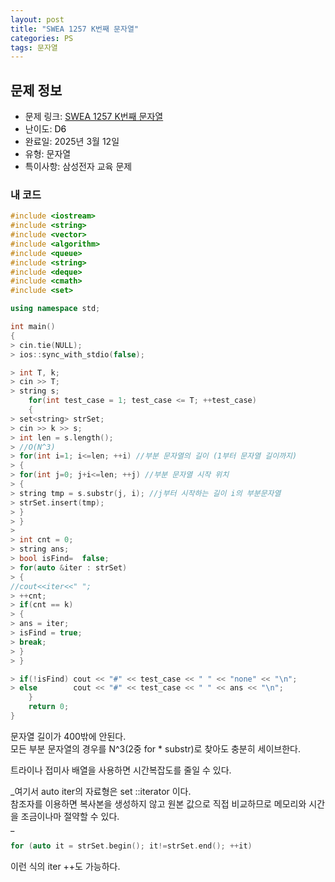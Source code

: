 ```yaml
---
layout: post
title: "SWEA 1257 K번째 문자열"
categories: PS
tags: 문자열
---
```


## 문제 정보
- 문제 링크: [SWEA 1257 K번째 문자열](https://swexpertacademy.com/main/code/problem/problemDetail.do?contestProbId=AV18KWf6ItECFAZN)
- 난이도: <span style="color:#000000">D6</span>
- 완료일: 2025년 3월 12일
- 유형: 문자열
- 특이사항: 삼성전자 교육 문제

### 내 코드

```C++
#include <iostream>
#include <string>
#include <vector>
#include <algorithm>
#include <queue>
#include <string>
#include <deque>
#include <cmath>
#include <set>

using namespace std;

int main()
{   
> cin.tie(NULL);
> ios::sync_with_stdio(false);

> int T, k;
> cin >> T;
> string s;
	for(int test_case = 1; test_case <= T; ++test_case)
	{
> set<string> strSet;
> cin >> k >> s;
> int len = s.length();
> //O(N^3)
> for(int i=1; i<=len; ++i) //부분 문자열의 길이 (1부터 문자열 길이까지)
> {
> for(int j=0; j+i<=len; ++j) //부분 문자열 시작 위치
> {
> string tmp = s.substr(j, i); //j부터 시작하는 길이 i의 부분문자열
> strSet.insert(tmp);
> }
> }
> 
> int cnt = 0;
> string ans;
> bool isFind=  false;
> for(auto &iter : strSet)
> {
//cout<<iter<<" ";            
> ++cnt;
> if(cnt == k)
> {
> ans = iter;
> isFind = true;
> break;
> }
> }

> if(!isFind) cout << "#" << test_case << " " << "none" << "\n";
> else        cout << "#" << test_case << " " << ans << "\n";
	}
	return 0;
}
```

문자열 길이가 400밖에 안된다.   
모든 부분 문자열의 경우를 N^3(2중 for * substr)로 찾아도 충분히 세이브한다.  

트라이나 접미사 배열을 사용하면 시간복잡도를 줄일 수 있다.

_여기서 auto iter의 자료형은 set <string>::iterator 이다.  
참조자를 이용하면 복사본을 생성하지 않고 원본 값으로 직접 비교하므로 메모리와 시간을 조금이나마 절약할 수 있다.  
_

```C++
for (auto it = strSet.begin(); it!=strSet.end(); ++it)
```

이런 식의 iter ++도 가능하다.
